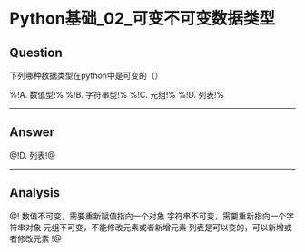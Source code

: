 # Python基础_02_可变不可变数据类型


## Question
下列哪种数据类型在python中是可变的（）

%!A. 数值型!%
%!B. 字符串型!%
%!C. 元组!%
%!D. 列表!%

----

## Answer
@!D. 列表!@

----

## Analysis
@!
数值不可变，需要重新赋值指向一个对象 
字符串不可变，需要重新指向一个字符串对象 
元组不可变，不能修改元素或者新增元素 
列表是可以变的，可以新增或者修改元素
!@